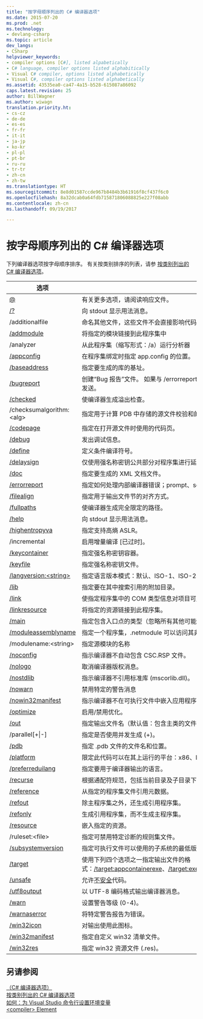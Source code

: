 ```yaml
---
title: "按字母顺序列出的 C# 编译器选项"
ms.date: 2015-07-20
ms.prod: .net
ms.technology:
- devlang-csharp
ms.topic: article
dev_langs:
- CSharp
helpviewer_keywords:
- compiler options [C#], listed alpabetically
- C# language, compiler options listed alphabitically
- Visual C# compiler, options listed alphabetically
- Visual C#, compiler options listed alphabetically
ms.assetid: 43535ea0-ca47-4a15-b528-615087a86092
caps.latest.revision: 25
author: BillWagner
ms.author: wiwagn
translation.priority.ht:
- cs-cz
- de-de
- es-es
- fr-fr
- it-it
- ja-jp
- ko-kr
- pl-pl
- pt-br
- ru-ru
- tr-tr
- zh-cn
- zh-tw
ms.translationtype: HT
ms.sourcegitcommit: 8e8d01587ccde967b8484b3b61916f8cf437f6c0
ms.openlocfilehash: 8a32dcab0a64fdb715871806088825e227f08abb
ms.contentlocale: zh-cn
ms.lasthandoff: 09/19/2017

---
```

# <a name="c-compiler-options-listed-alphabetically"></a>按字母顺序列出的 C# 编译器选项
下列编译器选项按字母顺序排序。 有关按类别排序的列表，请参 [按类别列出的 C# 编译器选项](../../../csharp/language-reference/compiler-options/listed-by-category.md)。  
  
|选项|用途|  
|------------|-------------|  
|[@](../../../csharp/language-reference/compiler-options/response-file-compiler-option.md)|有关更多选项，请阅读响应文件。|  
|[/?](../../../csharp/language-reference/compiler-options/help-compiler-option.md)|向 stdout 显示用法消息。|  
|/additionalfile|命名其他文件，这些文件不会直接影响代码生成，但可能由分析器用于生成错误或警告。|  
|[/addmodule](../../../csharp/language-reference/compiler-options/addmodule-compiler-option.md)|将指定的模块链接到此程序集中|  
|/analyzer|从此程序集（缩写形式：/a）运行分析器|  
|[/appconfig](../../../csharp/language-reference/compiler-options/appconfig-compiler-option.md)|在程序集绑定时指定 app.config 的位置。|  
|[/baseaddress](../../../csharp/language-reference/compiler-options/baseaddress-compiler-option.md)|指定要生成的库的基址。|  
|[/bugreport](../../../csharp/language-reference/compiler-options/bugreport-compiler-option.md)|创建“Bug 报告”文件。 如果与 /errorreport:prompt 或 /errorreport:send 一起使用，则此文件会与任何崩溃信息一起发送。|  
|[/checked](../../../csharp/language-reference/compiler-options/checked-compiler-option.md)|使编译器生成溢出检查。|  
|/checksumalgorithm:\<alg>|指定用于计算 PDB 中存储的源文件校验和的算法。  支持的值为：SHA1（默认值）或 SHA256。|  
|[/codepage](../../../csharp/language-reference/compiler-options/codepage-compiler-option.md)|指定在打开源文件时使用的代码页。|  
|[/debug](../../../csharp/language-reference/compiler-options/debug-compiler-option.md)|发出调试信息。|  
|[/define](../../../csharp/language-reference/compiler-options/define-compiler-option.md)|定义条件编译符号。|  
|[/delaysign](../../../csharp/language-reference/compiler-options/delaysign-compiler-option.md)|仅使用强名称密钥公共部分对程序集进行延迟签名。|  
|[/doc](../../../csharp/language-reference/compiler-options/doc-compiler-option.md)|指定要生成的 XML 文档文件。|  
|[/errorreport](../../../csharp/language-reference/compiler-options/errorreport-compiler-option.md)|指定如何处理内部编译器错误；prompt、send 或 none。 默认值为 none。|  
|[/filealign](../../../csharp/language-reference/compiler-options/filealign-compiler-option.md)|指定用于输出文件节的对齐方式。|  
|[/fullpaths](../../../csharp/language-reference/compiler-options/fullpaths-compiler-option.md)|使编译器生成完全限定的路径。|  
|[/help](../../../csharp/language-reference/compiler-options/help-compiler-option.md)|向 stdout 显示用法消息。|  
|[/highentropyva](../../../csharp/language-reference/compiler-options/highentropyva-compiler-option.md)|指定支持高熵 ASLR。|  
|/incremental|启用增量编译 [已过时]。|  
|[/keycontainer](../../../csharp/language-reference/compiler-options/keycontainer-compiler-option.md)|指定强名称密钥容器。|  
|[/keyfile](../../../csharp/language-reference/compiler-options/keyfile-compiler-option.md)|指定强名称密钥文件。|  
|[/langversion:\<string>](../../../csharp/language-reference/compiler-options/langversion-compiler-option.md)|指定语言版本模式：默认、ISO-1、ISO-2、3、4、5、6、7、7.1 或最新 |  
|[/lib](../../../csharp/language-reference/compiler-options/lib-compiler-option.md)|指定要在其中搜索引用的附加目录。|  
|[/link](../../../csharp/language-reference/compiler-options/link-compiler-option.md)|使指定程序集中的 COM 类型信息对项目可用。|  
|[/linkresource](../../../csharp/language-reference/compiler-options/linkresource-compiler-option.md)|将指定的资源链接到此程序集。|  
|[/main](../../../csharp/language-reference/compiler-options/main-compiler-option.md)|指定包含入口点的类型（忽略所有其他可能的入口点）。|  
|[/moduleassemblyname](../../../csharp/language-reference/compiler-options/moduleassemblyname-compiler-option.md)|指定一个程序集，.netmodule 可以访问其非公共类型。|  
|/modulename:\<string>|指定源模块的名称|  
|[/noconfig](../../../csharp/language-reference/compiler-options/noconfig-compiler-option.md)|指示编译器不自动包含 CSC.RSP 文件。|  
|[/nologo](../../../csharp/language-reference/compiler-options/nologo-compiler-option.md)|取消编译器版权消息。|  
|[/nostdlib](../../../csharp/language-reference/compiler-options/nostdlib-compiler-option.md)|指示编译器不引用标准库 (mscorlib.dll)。|  
|[/nowarn](../../../csharp/language-reference/compiler-options/nowarn-compiler-option.md)|禁用特定的警告消息|  
|[/nowin32manifest](../../../csharp/language-reference/compiler-options/nowin32manifest-compiler-option.md)|指示编译器不在可执行文件中嵌入应用程序清单。|  
|[/optimize](../../../csharp/language-reference/compiler-options/optimize-compiler-option.md)|启用/禁用优化。|  
|[/out](../../../csharp/language-reference/compiler-options/out-compiler-option.md)|指定输出文件名（默认值：包含主类的文件或第一个文件的基名称）。|  
|/parallel[+&#124;-]|指定是否使用并发生成 (+)。|  
|[/pdb](../../../csharp/language-reference/compiler-options/pdb-compiler-option.md)|指定 .pdb 文件的文件名和位置。|  
|[/platform](../../../csharp/language-reference/compiler-options/platform-compiler-option.md)|限定此代码可以在其上运行的平台：x86、Itanium、x64 、anycpu 或 anycpu32bitpreferred。 默认值为 anycpu。|  
|[/preferreduilang](../../../csharp/language-reference/compiler-options/preferreduilang-compiler-option.md)|指定要用于编译器输出的语言。|  
|[/recurse](../../../csharp/language-reference/compiler-options/recurse-compiler-option.md)|根据通配符规范，包括当前目录及子目录下的所有文件。|  
|[/reference](../../../csharp/language-reference/compiler-options/reference-compiler-option.md)|从指定的程序集文件引用元数据。|  
|[/refout](refout-compiler-option.md)|除主程序集之外，还生成引用程序集。|  
|[/refonly](refonly-compiler-option.md)|生成引用程序集，而不生成主程序集。|  
|[/resource](../../../csharp/language-reference/compiler-options/resource-compiler-option.md)|嵌入指定的资源。|  
|/ruleset:\<file>|指定可禁用特定诊断的规则集文件。|  
|[/subsystemversion](../../../csharp/language-reference/compiler-options/subsystemversion-compiler-option.md)|指定可执行文件可以使用的子系统的最低版本。|  
|[/target](../../../csharp/language-reference/compiler-options/target-compiler-option.md)|使用下列四个选项之一指定输出文件的格式：[/target:appcontainerexe](../../../csharp/language-reference/compiler-options/target-appcontainerexe-compiler-option.md)、[/target:exe](../../../csharp/language-reference/compiler-options/target-exe-compiler-option.md)、[/target:library](../../../csharp/language-reference/compiler-options/target-library-compiler-option.md)、[/target:module](../../../csharp/language-reference/compiler-options/target-module-compiler-option.md)、[/target:winexe](../../../csharp/language-reference/compiler-options/target-winexe-compiler-option.md)、[/target:winmdobj](../../../csharp/language-reference/compiler-options/target-winmdobj-compiler-option.md)。|  
|[/unsafe](../../../csharp/language-reference/compiler-options/unsafe-compiler-option.md)|允许[不安全](../../../csharp/language-reference/keywords/unsafe.md)代码。|  
|[/utf8output](../../../csharp/language-reference/compiler-options/utf8output-compiler-option.md)|以 UTF-8 编码格式输出编译器消息。|  
|[/warn](../../../csharp/language-reference/compiler-options/warn-compiler-option.md)|设置警告等级 (0-4)。|  
|[/warnaserror](../../../csharp/language-reference/compiler-options/warnaserror-compiler-option.md)|将特定警告报告为错误。|  
|[/win32icon](../../../csharp/language-reference/compiler-options/win32icon-compiler-option.md)|对输出使用此图标。|  
|[/win32manifest](../../../csharp/language-reference/compiler-options/win32manifest-compiler-option.md)|指定自定义 win32 清单文件。|  
|[/win32res](../../../csharp/language-reference/compiler-options/win32res-compiler-option.md)|指定 win32 资源文件 (.res)。|  
  
## <a name="see-also"></a>另请参阅  
 [（C# 编译器选项）](../../../csharp/language-reference/compiler-options/index.md)   
 [按类别列出的 C# 编译器选项](../../../csharp/language-reference/compiler-options/listed-by-category.md)   
 [如何：为 Visual Studio 命令行设置环境变量](../../../csharp/language-reference/compiler-options/how-to-set-environment-variables-for-the-visual-studio-command-line.md)   
 [\<compiler> Element](../../../framework/configure-apps/file-schema/compiler/compiler-element.md)


